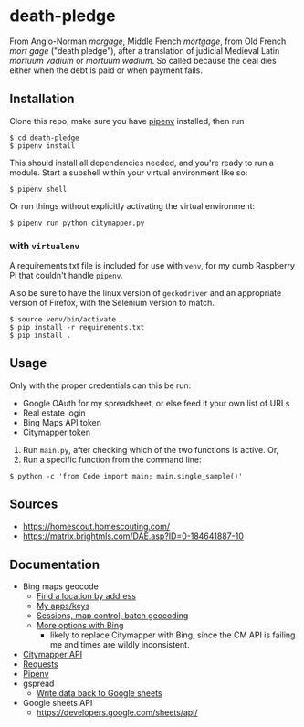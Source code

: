 # death-pledge
From Anglo-Norman _morgage_, Middle French _mortgage_, from Old French _mort gage_ ("death pledge"), after a 
translation of judicial Medieval Latin _mortuum vadium_ or _mortuum wadium_. So called because the deal dies either
when the debt is paid or when payment fails.

## Installation
Clone this repo, make sure you have [pipenv](https://docs.pipenv.org/en/latest/) installed, then run
```
$ cd death-pledge
$ pipenv install
```
This should install all dependencies needed, and you're ready to run a module. Start a subshell within your virtual 
environment like so:
```
$ pipenv shell
```
Or run things without explicitly activating the virtual environment: 
```
$ pipenv run python citymapper.py
```

### with `virtualenv`

A requirements.txt file is included for use with `venv`, for my dumb Raspberry Pi that couldn't handle `pipenv`.

Also be sure to have the linux version of `geckodriver` and an appropriate version of Firefox, with the Selenium version to match.

```
$ source venv/bin/activate
$ pip install -r requirements.txt
$ pip install .
```

## Usage
Only with the proper credentials can this be run:
* Google OAuth for my spreadsheet, or else feed it your own list of URLs
* Real estate login
* Bing Maps API token
* Citymapper token

1. Run `main.py`, after checking which of the two functions is active. Or, 
2. Run a specific function from the command line: 
```
$ python -c 'from Code import main; main.single_sample()'
```

## Sources
* https://homescout.homescouting.com/
* https://matrix.brightmls.com/DAE.asp?ID=0-184641887-10


## Documentation
* Bing maps geocode
  * [Find a location by address](https://docs.microsoft.com/en-us/bingmaps/rest-services/locations/find-a-location-by-address#examples)
  * [My apps/keys](https://www.bingmapsportal.com/Application)
  * [Sessions, map control, batch geocoding](https://docs.microsoft.com/en-us/bingmaps/getting-started/bing-maps-api-best-practices)
  * [More options with Bing](https://docs.microsoft.com/en-us/bingmaps/rest-services/routes/)
    * likely to replace Citymapper with Bing, since the CM API is failing me and times are wildly inconsistent.
* [Citymapper API](https://citymapper.3scale.net/)
* [Requests](https://2.python-requests.org/en/master/user/quickstart/)
* [Pipenv](https://docs.pipenv.org/en/latest/install/)
* gspread
  * [Write data back to Google sheets](https://github.com/burnash/gspread#authorization-using-oauth2)
* Google sheets API
  * https://developers.google.com/sheets/api/

